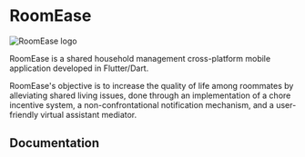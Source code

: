 # RoomEase

  ![RoomEase logo](https://i.imgur.com/brC46eW.png)

RoomEase is a shared household management cross-platform mobile application developed in Flutter/Dart. 

RoomEase's objective is to increase the quality of life among roommates by alleviating shared living issues, done through an implementation of a chore incentive system, a non-confrontational notification mechanism, and a user-friendly virtual assistant mediator.
  

## Documentation